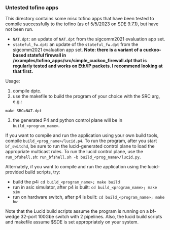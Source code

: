 ### Untested tofino apps

This directory contains some misc tofino apps that have been tested to compile successfully to the tofino (as of 5/5/2023 on SDE 9.7.1), but have not been run.

- `NAT.dpt`: an update of `NAT.dpt` from the sigcomm2021 evaluation app set.
- `stateful_fw.dpt`: an update of the `stateful_fw.dpt` from the sigcomm2021 evaluation app set. **Note: there is a variant of a cuckoo-based stateful firewall in /examples/tofino_apps/src/simple_cuckoo_firewall.dpt that is regularly tested and works on Eth/IP packets. I recommend looking at that first.**

Usage: 
1) compile dptc.
2) use the makefile to build the program of your choice with the SRC arg, e.g.:
```
make SRC=NAT.dpt
```
3) the generated P4 and python control plane will be in `build_<program_name>`. 

If you want to compile and run the application using your own build tools, compile `build_<prog_name>/lucid.p4`. To run the program, after you start `bf_switchd`, be sure to run the lucid-generated control plane to load the appropriate multicast rules. To run the 
lucid control plane, use the `run_bfshell.sh`: `run_bfshell.sh -b build_<prog_name>/lucid.py`.

Alternately, if you want to compile and run the application using the lucid-provided build scripts, try:

- build the p4: `cd build_<program_name>; make build`
- run in asic simulator, after p4 is built: `cd build_<program_name>; make sim`
- run on hardware switch, after p4 is built: `cd build_<program_name>; make hw`

Note that the Lucid build scripts assume the program is running on a bf-wedge 32-port 100Gbe switch with 2 pipelines. Also, the lucid build scripts and makefile assume $SDE is set appropriately on your system.
